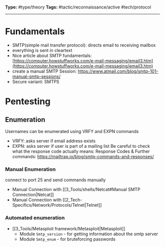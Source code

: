 **Type:** #type/theory
**Tags:** #tactic/reconnaissance/active #tech/protocol 

---
# Fundamentals
- SMTP(simple mail transfer protocol): directs email to receiving mailbox
- everything is sent in cleartext
- Nice article about SMTP fundamentals: [https://computer.howstuffworks.com/e-mail-messaging/email3.htm](https://computer.howstuffworks.com/e-mail-messaging/email3.htm) 
- create a manual SMTP Session: https://www.atmail.com/blog/smtp-101-manual-smtp-sessions/
- Secure variant: SMTPS
# Pentesting
## Enumeration
Usernames can be enumerated using VRFY and EXPN commands
- VRFY: asks server if email address exists
- EXPN: asks server if user is part of a mailing list
Be careful to check what the response code actually means:
	Response Codes & Further commands: https://mailtrap.io/blog/smtp-commands-and-responses/
### Manual Enumeration
connect to port 25 and send commands manually
- Manual Connection with [[3_Tools/shells/Netcat#Manual SMTP Connection|Netcat]]
- Manual Connection with [[2_Tech-Specifics/Network/Protocols/Telnet|Telnet]]
### Automated enumeration
- [[3_Tools/Metasploit framework/Metasploit|Metasploit]]
	- Module `Smtp_version` - for getting information about the smtp server
	- Module `Smtp_enum` - for bruteforcing passwords